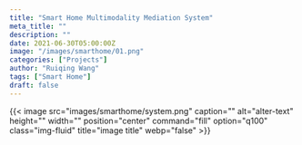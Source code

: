 ```yaml
---
title: "Smart Home Multimodality Mediation System"
meta_title: ""
description: ""
date: 2021-06-30T05:00:00Z
image: "/images/smarthome/01.png"
categories: ["Projects"]
author: "Ruiqing Wang"
tags: ["Smart Home"]
draft: false
---
```


{{< image src="images/smarthome/system.png" caption="" alt="alter-text" height="" width="" position="center" command="fill" option="q100" class="img-fluid" title="image title"  webp="false" >}}

